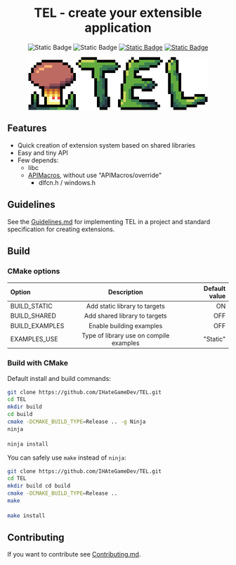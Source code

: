 <div align="center">

# TEL - create your extensible application

</div>

<div align="center">

![Static Badge](https://img.shields.io/badge/Release-v0.1.0-blue)
![Static Badge](https://img.shields.io/badge/Build%20status-passed-green)
[![Static Badge](https://img.shields.io/badge/License-MIT-orange)](../License)
[![Static Badge](https://img.shields.io/badge/Documentation-page-darkcyan)](https://ihategamedev.github.io/TEL/)

</div>

<div align="center">

<img align="center" src="./Assets/Logo.webp" alt="Logo" />

</div>

## Features

- Quick creation of extension system based on shared libraries
- Easy and tiny API
- Few depends:
  - libc
  - [APIMacros](https://github.com/IHateGameDev/APIMacros), without use "APIMacros/override"
    - dlfcn.h / windows.h

## Guidelines

See the [Guidelines.md](./Guidelines.md) for implementing TEL in a project and standard specification for creating extensions.

## Build

### CMake options

| **Option**     | **Description**                         | **Default value** |
| :------------- | :-------------------------------------: | ----------------: |
| BUILD_STATIC   | Add static library to targets           | ON                |
| BUILD_SHARED   | Add shared library to targets           | OFF               |
| BUILD_EXAMPLES | Enable building examples                | OFF               |
| EXAMPLES_USE   | Type of library use on compile examples | "Static"          |

### Build with CMake

Default install and build commands:
```bash
git clone https://github.com/IHateGameDev/TEL.git
cd TEL
mkdir build
cd build
cmake -DCMAKE_BUILD_TYPE=Release .. -g Ninja
ninja

ninja install
```

You can safely use `make` instead of `ninja`:
```bash
git clone https://github.com/IHAteGameDev/TEL.git
cd TEL
mkdir build cd build
cmake -DCMAKE_BUILD_TYPE=Release ..
make

make install
```

## Contributing

If you want to contribute see [Contributing.md](./Contributing.md).
